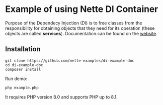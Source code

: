 Example of using Nette DI Container
===================================

Purpose of the Dependecy Injection (DI) is to free classes from the responsibility for obtaining objects that they need for its operation (these objects are called **services**). Documentation can be found on the [website](https://doc.nette.org/dependency-injection).

Installation
------------

```shell
git clone https://github.com/nette-examples/di-example-doc
cd di-example-doc
composer install
```

Run demo:

```shell
php example.php
```

It requires PHP version 8.0 and supports PHP up to 8.1.
